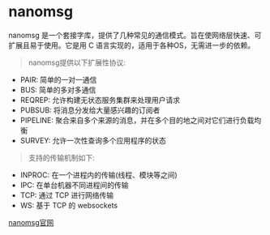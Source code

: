 # nanomsg

nanomsg 是一个套接字库，提供了几种常见的通信模式。旨在使网络层快速、可扩展且易于使用。它是用 C 语言实现的，适用于各种OS，无需进一步的依赖。

> nanomsg提供以下扩展性协议:
- PAIR: 简单的一对一通信
- BUS: 简单的多对多通信
- REQREP: 允许构建无状态服务集群来处理用户请求
- PUBSUB: 将消息分发给大量感兴趣的订阅者
- PIPELINE: 聚合来自多个来源的消息，并在多个目的地之间对它们进行负载均衡
- SURVEY: 允许一次性查询多个应用程序的状态

> 支持的传输机制如下:
- INPROC: 在一个进程内的传输(线程、模块等之间)
- IPC: 在单台机器不同进程间的传输
- TCP: 通过 TCP 进行网络传输
- WS: 基于 TCP 的 websockets


[nanomsg官网](https://nanomsg.org/)